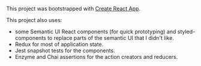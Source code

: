 This project was bootstrapped with [Create React App](https://github.com/facebookincubator/create-react-app).

This project also uses:
- some Semantic UI React components (for quick prototyping) and styled-components to replace parts of the semantic UI that I didn't like.
- Redux for most of application state.
- Jest snapshot tests for the components.
- Enzyme and Chai assertions for the action creators and reducers.
